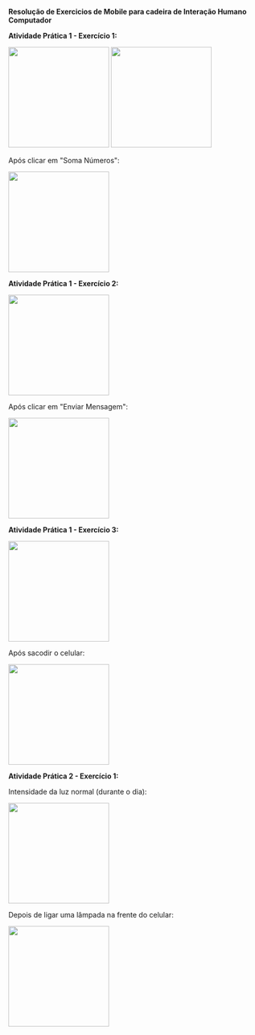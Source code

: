 **Resolução de Exercicios de Mobile para cadeira de Interação Humano Computador**

**Atividade Prática 1 - Exercício 1:**

<img src="https://github.com/grpartichelli/IHC-Atividades-de-Android/blob/master/Imagens/p1ex1/1.jpeg" width="200">
<img src="https://github.com/grpartichelli/IHC-Atividades-de-Android/blob/master/Imagens/p1ex1/2.jpeg" width="200">

Após clicar em "Soma Números":

<img src="https://github.com/grpartichelli/IHC-Atividades-de-Android/blob/master/Imagens/p1ex1/3.jpeg" width="200">


**Atividade Prática 1 - Exercício 2:**

<img src="https://github.com/grpartichelli/IHC-Atividades-de-Android/blob/master/Imagens/p1ex2/1.jpg" width="200">

Após clicar em "Enviar Mensagem":

<img src="https://github.com/grpartichelli/IHC-Atividades-de-Android/blob/master/Imagens/p1ex2/2.jpg" width="200">


**Atividade Prática 1 - Exercício 3:**

<img src="https://github.com/grpartichelli/IHC-Atividades-de-Android/blob/master/Imagens/p1ex3/1.jpg" width="200">

Após sacodir o celular:

<img src="https://github.com/grpartichelli/IHC-Atividades-de-Android/blob/master/Imagens/p1ex3/2.jpg" width="200">

**Atividade Prática 2 - Exercício 1:**
 
Intensidade da luz normal (durante o dia):
 
<img src="https://github.com/grpartichelli/IHC-Atividades-de-Android/blob/master/Imagens/p2ex1/1.jpg" width="200">

Depois de ligar uma lâmpada na frente do celular:

<img src="https://github.com/grpartichelli/IHC-Atividades-de-Android/blob/master/Imagens/p2ex1/2.jpg" width="200">



